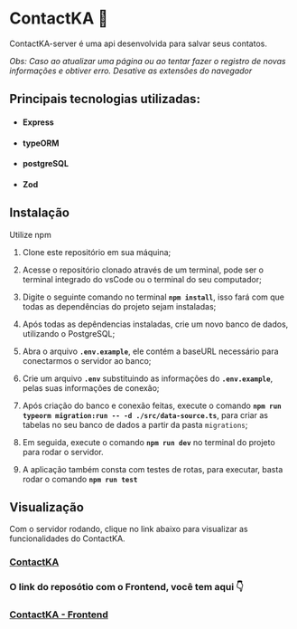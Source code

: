 
# ContactKA 👥

ContactKA-server é uma api desenvolvida para salvar seus contatos. 

_Obs: Caso ao atualizar uma página ou ao tentar fazer o registro de novas informações e obtiver erro. Desative as extensões do navegador_

## Principais tecnologias utilizadas: 

- ####  Express
- ####  typeORM
- ####  postgreSQL
- ####  Zod

## Instalação

Utilize npm 

1. Clone este repositório em sua máquina;

2. Acesse o repositório clonado através de um terminal, pode ser o terminal integrado do vsCode ou o terminal do seu computador;

3. Digite o seguinte comando no terminal **`npm install`**, isso fará com que todas as dependências do projeto sejam instaladas;

4. Após todas as depêndencias instaladas, crie um novo banco de dados, utilizando o PostgreSQL; 

5. Abra o arquivo **`.env.example`**, ele contém a baseURL necessário para conectarmos o servidor ao banco;

6. Crie um arquivo **`.env`** substituindo as informações do **`.env.example`**, pelas suas informações de conexão; 

7. Após criação do banco e conexão feitas, execute o comando **`npm run typeorm migration:run -- -d ./src/data-source.ts`**, para criar as tabelas no seu banco de dados a partir da pasta `migrations`;

8. Em seguida, execute o comando **`npm run dev`** no terminal do projeto para rodar o servidor.

9. A aplicação também consta com testes de rotas, para executar, basta rodar o comando **`npm run test`**

## Visualização 

Com o servidor rodando, clique no link abaixo para visualizar as funcionalidades do ContactKA. 

### [ContactKA](https://contact-ntxpqrr9w-carlazola.vercel.app)

### O link do reposótio com o Frontend, você tem aqui 👇
### [ContactKA - Frontend](https://github.com/CarlaZola/contactKA) 


